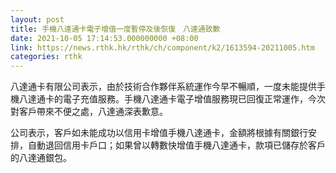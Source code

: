```yaml
---
layout: post
title: 手機八達通卡電子增值一度暫停及後恢復　八達通致歉
date: 2021-10-05 17:14:53.000000000 +08:00
link: https://news.rthk.hk/rthk/ch/component/k2/1613594-20211005.htm
categories: rthk
---
```


八達通卡有限公司表示，由於技術合作夥伴系統運作今早不暢順，一度未能提供手機八達通卡的電子充值服務。手機八達通卡電子增值服務現已回復正常運作，今次對客戶帶來不便之處，八達通深表歉意。

公司表示，客戶如未能成功以信用卡增值手機八達通卡，金額將根據有關銀行安排，自動退回信用卡戶口；如果曾以轉數快增值手機八達通卡，款項已儲存於客戶的八達通銀包。
